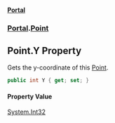 #### [Portal](index.md 'index')
### [Portal](Portal.md 'Portal').[Point](Point.md 'Portal.Point')

## Point.Y Property

Gets the y-coordinate of this [Point](Point.md 'Portal.Point').

```csharp
public int Y { get; set; }
```

#### Property Value
[System.Int32](https://docs.microsoft.com/en-us/dotnet/api/System.Int32 'System.Int32')